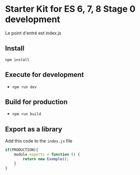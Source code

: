 # Starter Kit for ES 6, 7, 8 Stage 0 development
Le point d'entré est index.js

## Install
`npm install`

## Execute for development
* `npm run dev`
## Build for production
* `npm run build`

## Export as a library

Add this code to the `index.js` file

```javascript 
if(PRODUCTION){
	module.exports = function () {
		return new Exemple();
	}
}
```
